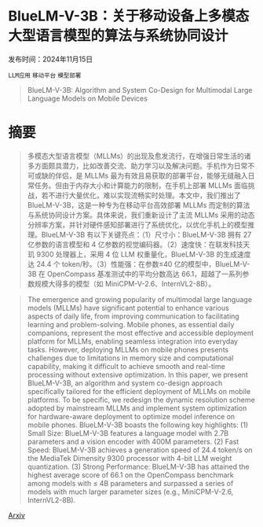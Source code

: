 # BlueLM-V-3B：关于移动设备上多模态大型语言模型的算法与系统协同设计

发布时间：2024年11月15日

`LLM应用` `移动平台` `模型部署`

> BlueLM-V-3B: Algorithm and System Co-Design for Multimodal Large Language Models on Mobile Devices

# 摘要

> 多模态大型语言模型（MLLMs）的出现及愈发流行，在增强日常生活的诸多方面颇具潜力，比如改善交流、助力学习以及解决问题。手机作为日常不可或缺的伴侣，是 MLLMs 最为有效且易获取的部署平台，能够无缝融入日常任务。但由于内存大小和计算能力的限制，在手机上部署 MLLMs 面临挑战，若不进行大量优化，难以实现流畅实时处理。本文中，我们推出了 BlueLM-V-3B，这是一种专为在移动平台高效部署 MLLMs 而定制的算法与系统协同设计方案。具体来说，我们重新设计了主流 MLLMs 采用的动态分辨率方案，并针对硬件感知部署进行了系统优化，以优化手机上的模型推理。BlueLM-V-3B 有以下关键亮点：（1）尺寸小：BlueLM-V-3B 拥有 27 亿参数的语言模型和 4 亿参数的视觉编码器。（2）速度快：在联发科技天玑 9300 处理器上，采用 4 位 LLM 权重量化，BlueLM-V-3B 的生成速度达 24.4 个 token/秒。（3）性能强：在参数≤40 亿的模型中，BlueLM-V-3B 在 OpenCompass 基准测试中的平均分数高达 66.1，超越了一系列参数规模大得多的模型（如 MiniCPM-V-2.6、InternVL2-8B）。

> The emergence and growing popularity of multimodal large language models (MLLMs) have significant potential to enhance various aspects of daily life, from improving communication to facilitating learning and problem-solving. Mobile phones, as essential daily companions, represent the most effective and accessible deployment platform for MLLMs, enabling seamless integration into everyday tasks. However, deploying MLLMs on mobile phones presents challenges due to limitations in memory size and computational capability, making it difficult to achieve smooth and real-time processing without extensive optimization. In this paper, we present BlueLM-V-3B, an algorithm and system co-design approach specifically tailored for the efficient deployment of MLLMs on mobile platforms. To be specific, we redesign the dynamic resolution scheme adopted by mainstream MLLMs and implement system optimization for hardware-aware deployment to optimize model inference on mobile phones. BlueLM-V-3B boasts the following key highlights: (1) Small Size: BlueLM-V-3B features a language model with 2.7B parameters and a vision encoder with 400M parameters. (2) Fast Speed: BlueLM-V-3B achieves a generation speed of 24.4 token/s on the MediaTek Dimensity 9300 processor with 4-bit LLM weight quantization. (3) Strong Performance: BlueLM-V-3B has attained the highest average score of 66.1 on the OpenCompass benchmark among models with $\leq$ 4B parameters and surpassed a series of models with much larger parameter sizes (e.g., MiniCPM-V-2.6, InternVL2-8B).

[Arxiv](https://arxiv.org/abs/2411.10640)